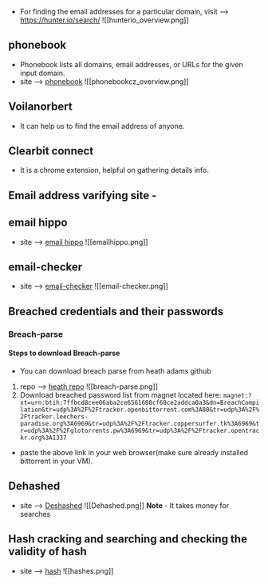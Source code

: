 - For finding the email addresses for a particular domain, visit --> https://hunter.io/search/
![[hunterio_overview.png]]

## phonebook
- Phonebook lists all domains, email addresses, or URLs for the given input domain.
- site --> [phonebook](https://phonebook.cz/)
![[phonebookcz_overview.png]]

## Voilanorbert
- It can help us to find the email address of anyone.

## Clearbit connect
- It is a chrome extension, helpful on gathering details info.

## Email address varifying site - 
## email hippo
- site --> [email hippo](https://tools.emailhippo.com/)
![[emailhippo.png]]

## email-checker
- site --> [email-checker](https://email-checker.net/validate)
![[email-checker.png]]

## Breached credentials and their passwords 
### Breach-parse
#### Steps to download Breach-parse
- You can download breach parse from heath adams github
1. repo --> [heath repo](https://github.com/hmaverickadams)
![[breach-parse.png]]
2. Download breached password list from magnet located here:
`magnet:?xt=urn:btih:7ffbcd8cee06aba2ce6561688cf68ce2addca0a3&dn=BreachCompilation&tr=udp%3A%2F%2Ftracker.openbittorrent.com%3A80&tr=udp%3A%2F%2Ftracker.leechers-paradise.org%3A6969&tr=udp%3A%2F%2Ftracker.coppersurfer.tk%3A6969&tr=udp%3A%2F%2Fglotorrents.pw%3A6969&tr=udp%3A%2F%2Ftracker.opentrackr.org%3A1337`
- paste the above link in your web browser(make sure already installed bittorrent in your VM).

## Dehashed
- site --> [Deshashed](https://www.dehashed.com/login)
![[Dehashed.png]]
**Note** - It takes money for searches
## Hash cracking and searching and checking the validity of hash 
- site --> [hash](https://hashes.com/en/decrypt/hash)
![[hashes.png]]
